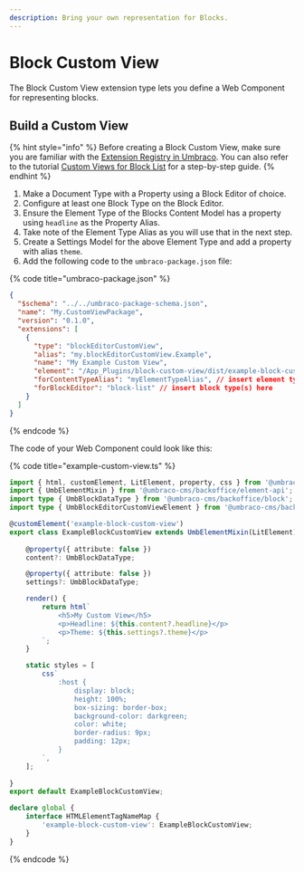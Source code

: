 ```yaml
---
description: Bring your own representation for Blocks.
---
```


# Block Custom View

The Block Custom View extension type lets you define a Web Component for representing blocks.

## Build a Custom View

{% hint style="info" %}
Before creating a Block Custom View, make sure you are familiar with the [Extension Registry in Umbraco](https://docs.umbraco.com/umbraco-cms/customizing/extending-overview/extension-registry/extension-registry).
You can also refer to the tutorial [Custom Views for Block List](https://docs.umbraco.com/umbraco-cms/tutorials/creating-custom-views-for-blocklist) for a step-by-step guide. 
{% endhint %}

1. Make a Document Type with a Property using a Block Editor of choice.
2. Configure at least one Block Type on the Block Editor.
3. Ensure the Element Type of the Blocks Content Model has a property using `headline` as the Property Alias.
4. Take note of the Element Type Alias as you will use that in the next step.
5. Create a Settings Model for the above Element Type and add a property with alias `theme`.
6. Add the following code to the `umbraco-package.json` file:

{% code title="umbraco-package.json" %}
```json
{
  "$schema": "../../umbraco-package-schema.json",
  "name": "My.CustomViewPackage",
  "version": "0.1.0",
  "extensions": [
    {
      "type": "blockEditorCustomView",
      "alias": "my.blockEditorCustomView.Example",
      "name": "My Example Custom View",
      "element": "/App_Plugins/block-custom-view/dist/example-block-custom-view.js",
      "forContentTypeAlias": "myElementTypeAlias", // insert element type alias here
      "forBlockEditor": "block-list" // insert block type(s) here
    }
  ]
}
```
{% endcode %}

The code of your Web Component could look like this:

{% code title="example-custom-view.ts" %}
```typescript
import { html, customElement, LitElement, property, css } from '@umbraco-cms/backoffice/external/lit';
import { UmbElementMixin } from '@umbraco-cms/backoffice/element-api';
import type { UmbBlockDataType } from '@umbraco-cms/backoffice/block';
import type { UmbBlockEditorCustomViewElement } from '@umbraco-cms/backoffice/block-custom-view';

@customElement('example-block-custom-view')
export class ExampleBlockCustomView extends UmbElementMixin(LitElement) implements UmbBlockEditorCustomViewElement {
	
	@property({ attribute: false })
	content?: UmbBlockDataType;

	@property({ attribute: false })
	settings?: UmbBlockDataType;

	render() {
		return html`
			<h5>My Custom View</h5>
			<p>Headline: ${this.content?.headline}</p>
			<p>Theme: ${this.settings?.theme}</p>
		`;
	}

	static styles = [
		css`
			:host {
				display: block;
				height: 100%;
				box-sizing: border-box;
				background-color: darkgreen;
				color: white;
				border-radius: 9px;
				padding: 12px;
			}
		`,
	];
	
}
export default ExampleBlockCustomView;

declare global {
	interface HTMLElementTagNameMap {
		'example-block-custom-view': ExampleBlockCustomView;
	}
}

```
{% endcode %}
